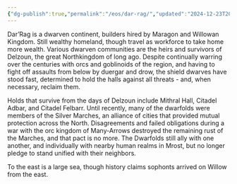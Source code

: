 ```yaml
---
{"dg-publish":true,"permalink":"/eos/dar-rag/","updated":"2024-12-23T20:55:51.593-05:00"}
---
```


Dar’Rag is a dwarven continent, builders hired by Maragon and Willowan Kingdom. Still wealthy homeland, though travel as workforce to take home more wealth. Various dwarven communities are the heirs and survivors of Delzoun, the great Northkingdom of long ago. Despite continually warring over the centuries with orcs and goblinoids of the region, and having to fight off assaults from below by duergar and drow, the shield dwarves have stood fast, determined to hold the halls against all threats - and, when necessary, reclaim them.

Holds that survive from the days of Delzoun include Mithral Hall, Citadel Adbar, and Citadel Felbarr. Until recently, many of the dwarfolds were members of the Silver Marches, an alliance of cities that provided mutual protection across the North. Disagreements and failed obligations during a war with the orc kingdom of Many-Arrows destroyed the remaining rust of the Marches, and that pact is no more. The Dwarfolds still ally with one another, and individually with nearby human realms in Mrost, but no longer pledge to stand unified with their neighbors. 

To the east is a large sea, though history claims sophonts arrived on Willow from the east.